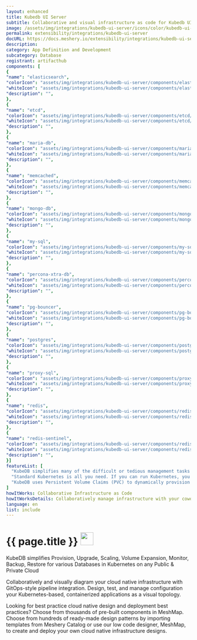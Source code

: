 ```yaml
---
layout: enhanced
title: Kubedb UI Server
subtitle: Collaborative and visual infrastructure as code for Kubedb UI Server
image: /assets/img/integrations/kubedb-ui-server/icons/color/kubedb-ui-server-color.svg
permalink: extensibility/integrations/kubedb-ui-server
docURL: https://docs.meshery.io/extensibility/integrations/kubedb-ui-server
description: 
category: App Definition and Development
subcategory: Database
registrant: artifacthub
components: [
{
"name": "elasticsearch",
"colorIcon": "assets/img/integrations/kubedb-ui-server/components/elasticsearch/icons/color/elasticsearch-color.svg",
"whiteIcon": "assets/img/integrations/kubedb-ui-server/components/elasticsearch/icons/white/elasticsearch-white.svg",
"description": "",
},
{
"name": "etcd",
"colorIcon": "assets/img/integrations/kubedb-ui-server/components/etcd/icons/color/etcd-color.svg",
"whiteIcon": "assets/img/integrations/kubedb-ui-server/components/etcd/icons/white/etcd-white.svg",
"description": "",
},
{
"name": "maria-db",
"colorIcon": "assets/img/integrations/kubedb-ui-server/components/maria-db/icons/color/maria-db-color.svg",
"whiteIcon": "assets/img/integrations/kubedb-ui-server/components/maria-db/icons/white/maria-db-white.svg",
"description": "",
},
{
"name": "memcached",
"colorIcon": "assets/img/integrations/kubedb-ui-server/components/memcached/icons/color/memcached-color.svg",
"whiteIcon": "assets/img/integrations/kubedb-ui-server/components/memcached/icons/white/memcached-white.svg",
"description": "",
},
{
"name": "mongo-db",
"colorIcon": "assets/img/integrations/kubedb-ui-server/components/mongo-db/icons/color/mongo-db-color.svg",
"whiteIcon": "assets/img/integrations/kubedb-ui-server/components/mongo-db/icons/white/mongo-db-white.svg",
"description": "",
},
{
"name": "my-sql",
"colorIcon": "assets/img/integrations/kubedb-ui-server/components/my-sql/icons/color/my-sql-color.svg",
"whiteIcon": "assets/img/integrations/kubedb-ui-server/components/my-sql/icons/white/my-sql-white.svg",
"description": "",
},
{
"name": "percona-xtra-db",
"colorIcon": "assets/img/integrations/kubedb-ui-server/components/percona-xtra-db/icons/color/percona-xtra-db-color.svg",
"whiteIcon": "assets/img/integrations/kubedb-ui-server/components/percona-xtra-db/icons/white/percona-xtra-db-white.svg",
"description": "",
},
{
"name": "pg-bouncer",
"colorIcon": "assets/img/integrations/kubedb-ui-server/components/pg-bouncer/icons/color/pg-bouncer-color.svg",
"whiteIcon": "assets/img/integrations/kubedb-ui-server/components/pg-bouncer/icons/white/pg-bouncer-white.svg",
"description": "",
},
{
"name": "postgres",
"colorIcon": "assets/img/integrations/kubedb-ui-server/components/postgres/icons/color/postgres-color.svg",
"whiteIcon": "assets/img/integrations/kubedb-ui-server/components/postgres/icons/white/postgres-white.svg",
"description": "",
},
{
"name": "proxy-sql",
"colorIcon": "assets/img/integrations/kubedb-ui-server/components/proxy-sql/icons/color/proxy-sql-color.svg",
"whiteIcon": "assets/img/integrations/kubedb-ui-server/components/proxy-sql/icons/white/proxy-sql-white.svg",
"description": "",
},
{
"name": "redis",
"colorIcon": "assets/img/integrations/kubedb-ui-server/components/redis/icons/color/redis-color.svg",
"whiteIcon": "assets/img/integrations/kubedb-ui-server/components/redis/icons/white/redis-white.svg",
"description": "",
},
{
"name": "redis-sentinel",
"colorIcon": "assets/img/integrations/kubedb-ui-server/components/redis-sentinel/icons/color/redis-sentinel-color.svg",
"whiteIcon": "assets/img/integrations/kubedb-ui-server/components/redis-sentinel/icons/white/redis-sentinel-white.svg",
"description": "",
}]
featureList: [
  "KubeDB simplifies many of the difficult or tedious management tasks of running a production grade databases on private and public clouds. Maintain one stack for all your stateless and stateful applications and simplify the operational complexity.",
  "Standard Kubernetes is all you need. If you can run Kubernetes, you can provision and manage databases using KubeDB. Use standard Kubernetes CLI and API to provision and manage databases.",
  "KubeDB uses Persistent Volume Claims (PVC) to dynamically provision disks for database instances. Using appropriately defined StorageClasses, KubeDB provisioned database instances are designed to scale from small development workloads up to performance-intensive workloads on private and public cloud environments."
]
howItWorks: Collaborative Infrastructure as Code
howItWorksDetails: Collaboratively manage infrastructure with your coworkers synchronously sharing the same designs.
language: en
list: include
---
```

<h1>{{ page.title }} <img src="{{ page.image }}" style="width: 35px; height: 35px;" /></h1>

<p>
KubeDB simplifies Provision, Upgrade, Scaling, Volume Expansion, Monitor, Backup, Restore for various Databases in Kubernetes on any Public & Private Cloud
</p>
<p>
    Collaboratively and visually diagram your cloud native infrastructure with GitOps-style pipeline integration. Design, test, and manage configuration your Kubernetes-based, containerized applications as a visual topology.
</p>
<p>
    Looking for best practice cloud native design and deployment best practices? Choose from thousands of pre-built components in MeshMap. Choose from hundreds of ready-made design patterns by importing templates from Meshery Catalog or use our low code designer, MeshMap, to create and deploy your own cloud native infrastructure designs.
</p>

